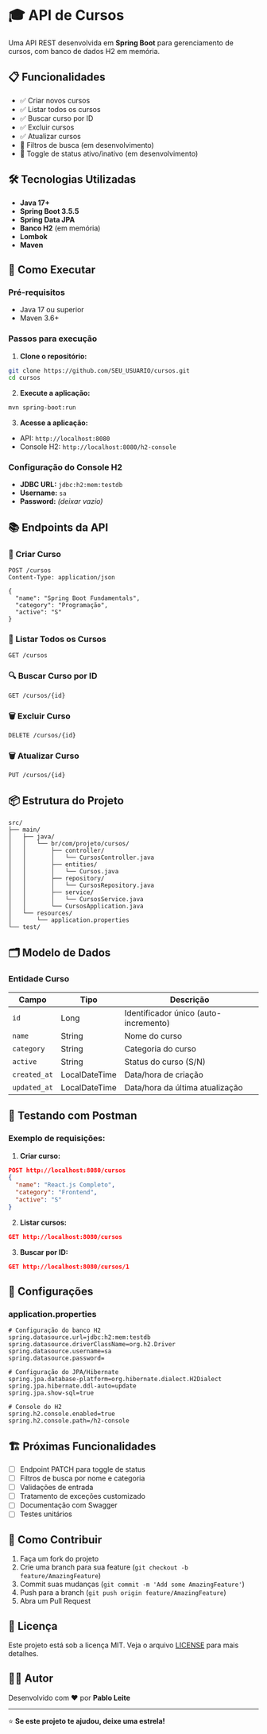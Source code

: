 # 🎓 API de Cursos

Uma API REST desenvolvida em **Spring Boot** para gerenciamento de cursos, com banco de dados H2 em memória.

## 📋 Funcionalidades

- ✅ Criar novos cursos
- ✅ Listar todos os cursos
- ✅ Buscar curso por ID
- ✅ Excluir cursos
- ✅ Atualizar cursos 
- 🚧 Filtros de busca (em desenvolvimento)
- 🚧 Toggle de status ativo/inativo (em desenvolvimento)

## 🛠️ Tecnologias Utilizadas

- **Java 17+**
- **Spring Boot 3.5.5**
- **Spring Data JPA**
- **Banco H2** (em memória)
- **Lombok**
- **Maven**

## 🚀 Como Executar

### Pré-requisitos
- Java 17 ou superior
- Maven 3.6+

### Passos para execução

1. **Clone o repositório:**
```bash
git clone https://github.com/SEU_USUARIO/cursos.git
cd cursos
```

2. **Execute a aplicação:**
```bash
mvn spring-boot:run
```

3. **Acesse a aplicação:**
- API: `http://localhost:8080`
- Console H2: `http://localhost:8080/h2-console`

### Configuração do Console H2
- **JDBC URL:** `jdbc:h2:mem:testdb`
- **Username:** `sa`
- **Password:** _(deixar vazio)_

## 📚 Endpoints da API

### 📝 Criar Curso
```http
POST /cursos
Content-Type: application/json

{
  "name": "Spring Boot Fundamentals",
  "category": "Programação",
  "active": "S"
}
```

### 📖 Listar Todos os Cursos
```http
GET /cursos
```

### 🔍 Buscar Curso por ID
```http
GET /cursos/{id}
```

### 🗑️ Excluir Curso
```http
DELETE /cursos/{id}
```

### 🗑️ Atualizar Curso
```http
PUT /cursos/{id}
```

## 📦 Estrutura do Projeto

```
src/
├── main/
│   ├── java/
│   │   └── br/com/projeto/cursos/
│   │       ├── controller/
│   │       │   └── CursosController.java
│   │       ├── entities/
│   │       │   └── Cursos.java
│   │       ├── repository/
│   │       │   └── CursosRepository.java
│   │       ├── service/
│   │       │   └── CursosService.java
│   │       └── CursosApplication.java
│   └── resources/
│       └── application.properties
└── test/
```

## 🗂️ Modelo de Dados

### Entidade Curso

| Campo | Tipo | Descrição |
|-------|------|-----------|
| `id` | Long | Identificador único (auto-incremento) |
| `name` | String | Nome do curso |
| `category` | String | Categoria do curso |
| `active` | String | Status do curso (S/N) |
| `created_at` | LocalDateTime | Data/hora de criação |
| `updated_at` | LocalDateTime | Data/hora da última atualização |

## 🧪 Testando com Postman

### Exemplo de requisições:

1. **Criar curso:**
```json
POST http://localhost:8080/cursos
{
  "name": "React.js Completo",
  "category": "Frontend",
  "active": "S"
}
```

2. **Listar cursos:**
```json
GET http://localhost:8080/cursos
```

3. **Buscar por ID:**
```json
GET http://localhost:8080/cursos/1
```

## 🔧 Configurações

### application.properties
```properties
# Configuração do banco H2
spring.datasource.url=jdbc:h2:mem:testdb
spring.datasource.driverClassName=org.h2.Driver
spring.datasource.username=sa
spring.datasource.password=

# Configuração do JPA/Hibernate
spring.jpa.database-platform=org.hibernate.dialect.H2Dialect
spring.jpa.hibernate.ddl-auto=update
spring.jpa.show-sql=true

# Console do H2
spring.h2.console.enabled=true
spring.h2.console.path=/h2-console
```

## 🏗️ Próximas Funcionalidades

- [ ] Endpoint PATCH para toggle de status
- [ ] Filtros de busca por nome e categoria
- [ ] Validações de entrada
- [ ] Tratamento de exceções customizado
- [ ] Documentação com Swagger
- [ ] Testes unitários

## 🤝 Como Contribuir

1. Faça um fork do projeto
2. Crie uma branch para sua feature (`git checkout -b feature/AmazingFeature`)
3. Commit suas mudanças (`git commit -m 'Add some AmazingFeature'`)
4. Push para a branch (`git push origin feature/AmazingFeature`)
5. Abra um Pull Request

## 📄 Licença

Este projeto está sob a licença MIT. Veja o arquivo [LICENSE](LICENSE) para mais detalhes.

## 👨‍💻 Autor

Desenvolvido com ❤️ por **Pablo Leite**

---

⭐ **Se este projeto te ajudou, deixe uma estrela!**